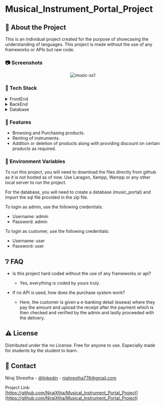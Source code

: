 # Musical_Instrument_Portal_Project


<!-- About the Project -->
## :star2: About the Project
This is an individual project created for the purpose of showcasing the understanding of languages. This project is made without the use of any frameworks or APIs but raw code.

<!-- Screenshots -->
### :camera: Screenshots

<div align="center"> 
  <img src="https://i.ibb.co/fkX8b8d/music-ss1.png" alt="music-ss1" border="0" />
</div>


<!-- TechStack -->
### :space_invader: Tech Stack

<details>
  <summary>FrontEnd</summary>
  <ul>
    <li><a href="#">JavaScript</a></li>
    <li><a href="#">HTML</a></li>
    <li><a href="#">CSS</a></li>
  </ul>
</details>

<details>
  <summary>BackEnd</summary>
  <ul>
    <li><a href="https://www.typescriptlang.org/">PHP</a></li>
  </ul>
</details>

<details>
<summary>Database</summary>
  <ul>
    <li><a href="https://www.mysql.com/">MySQL</a></li>
  </ul>
</details>


<!-- Features -->
### :dart: Features

- Browsing and Purchasing products.
- Renting of instruments.
- Addition or deletion of products along with providing discount on certain products as required.



<!-- Env Variables -->
### :key: Environment Variables

To run this project, you will need to download the files directly from github as it is not hosted as of now. Use Laragon, Xampp, Wampp or any other local server to run the project.

For the database, you will need to create a database (music_portal) and import the sql file provided in the zip file.

To login as admin, use the following credentials:
- Username: admin
- Password: admin

To login as customer, use the following credentials:
- Username: user
- Password: user



<!-- FAQ -->
## :grey_question: FAQ

- Is this project hard coded without the use of any frameworks or api?

  + Yes, everything is coded by yours truly.

- If no API is used, how does the purchase system work?

  + Here, the customer is given a e-banking detail (esewa) where they pay the amount and upload the receipt after the payment which is then checked and verified by the admin       and lastly proceeded with the delivery.


<!-- License -->
## :warning: License

Distributed under the no License. Free for anyone to use. Especially made for students by the student to learn.


<!-- Contact -->
## :handshake: Contact

Niraj Shrestha - [@linkedin](https://linkedin.com/in/NirajXtha) - nishrestha776@gmail.com

Project Link: [https://github.com/NirajXtha/Musical_Instrument_Portal_Project](https://github.com/NirajXtha/Musical_Instrument_Portal_Project)

